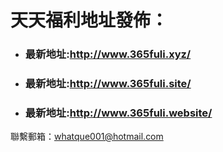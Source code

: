 # 天天福利地址發佈：  
  
  
  
  + ### 最新地址:http://www.365fuli.xyz/  


  + ### 最新地址:http://www.365fuli.site/  


  + ### 最新地址:http://www.365fuli.website/  



聯繫郵箱：whatque001@hotmail.com  


